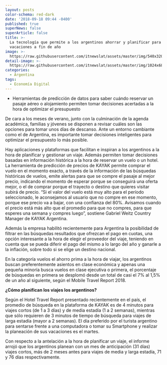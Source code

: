 ```yaml
---
layout: posts
color-schema: red-dark
date: '2018-09-18 09:44 -0400'
published: true
superNews: false
superArticle: false
title: >-
  La tecnología que permite a los argentinos ahorrar y planificar para salir de
  vacaciones a fin de año
image: >-
  https://raw.githubusercontent.com/itnewslat/assets/master/img/540x320/Viajeros-p.jpg
detail-image: >-
  https://raw.githubusercontent.com/itnewslat/assets/master/img/1024x680/Viajeros-g.jpg
categories:
  - Argentina
tags:
  - Economía Digital
---
```

- Herramientas de predicción de datos para saber cuándo reservar un pasaje aéreo o alojamiento permiten tomar decisiones acertadas a la hora de optimizar el presupuesto

De cara a los meses de verano, junto con la culminación de la agenda académica, familias y jóvenes se disponen a revisar cuáles son las opciones para tomar unos días de descanso. Ante un entorno cambiante como el de Argentina, es importante tomar decisiones inteligentes para optimizar el presupuesto lo más posible.

Hay aplicaciones y plataformas que facilitan e inspiran a los argentinos a la hora de planificar y gestionar un viaje. Además permiten tomar decisiones basadas en información histórica a la hora de reservar un vuelo o un hotel. La herramienta de predicción de precios de KAYAK permite comprar el vuelo en el momento exacto, a través de la información de las búsquedas históricas de vuelos, emite alertas para que se compre el pasaje al mejor precio, indicando el momento de esperar porque se conseguirá una oferta mejor, o el de comprar porque el trayecto o destino que quieres visitar subirá de precio. “Si el valor del vuelo está muy alto para el período seleccionado, le aconsejamos al usuario que no compre en ese momento, porque ese precio va a bajar, con una confianza del 80%. Avisamos cuando el precio está más alto que el promedio para que no compres, para que esperes una semana y compres luego”, sostiene Gabriel Weitz Country Manager de KAYAK Argentina.

Además la empresa habilitó recientemente para Argentina la posibilidad de filtrar en las búsquedas resultados que ofrezcan el pago en cuotas, una opción interesante a la hora de elegir el proveedor del viaje, teniendo en cuenta que se pueda diferir el pago del mismo a lo largo del año y ganarle a la inflación, sobre todo si se elige un destino nacional.

En la categoría vuelos el ahorro prima a la hora de viajar, los argentinos buscan preferentemente asientos en clase económica y apenas una pequeña minoría busca vuelos en clase ejecutiva o primera, el porcentaje de búsquedas en primera se desplomó desde un total de casi el 7% al 1,5% de un año al siguiente, según el Mobile Travel Report 2018.

**¿Cómo planifican los viajes los argentinos?**

Según el Hotel Travel Report presentado recientemente en el país, el promedio de búsqueda en la plataforma de KAYAK es de 4 minutos para viajes cortos (de 1 a 3 días) y de media estadía (1 a 2 semanas), mientras que sólo requieren de 3 minutos de tiempo de búsqueda para viajes de larga estadía (mayor a 2 semanas). El día preferido por el turista argentino para sentarse frente a una computadora o tomar su Smartphone y realizar la planeación de sus vacaciones es el martes.

Con respecto a la antelación a la hora de planificar un viaje, el informe arrojó que los argentinos planean con un mes de anticipación (31 días) viajes cortos, más de 2 meses antes para viajes de media y larga estadía, 71 y 76 días respectivamente.